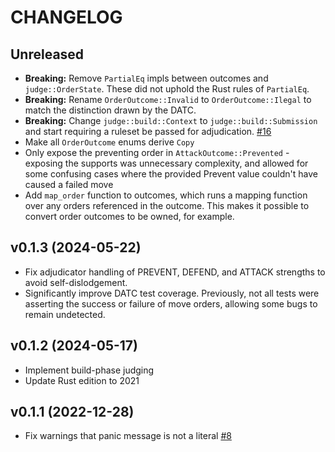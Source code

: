 # CHANGELOG

## Unreleased

-   **Breaking:** Remove `PartialEq` impls between outcomes and `judge::OrderState`. These did not uphold the Rust rules of `PartialEq`.
-   **Breaking:** Rename `OrderOutcome::Invalid` to `OrderOutcome::Ilegal` to match the distinction drawn by the DATC.
-   **Breaking:** Change `judge::build::Context` to `judge::build::Submission` and start requiring a ruleset be passed for adjudication. [#16](https://github.com/TedDriggs/diplomacy/issues/16)
-   Make all `OrderOutcome` enums derive `Copy`
-   Only expose the preventing order in `AttackOutcome::Prevented` - exposing the supports was unnecessary complexity, and allowed for some confusing cases where the provided Prevent value couldn't have caused a failed move
-   Add `map_order` function to outcomes, which runs a mapping function over any orders referenced in the outcome. This makes it possible to convert order outcomes to be owned, for example.

## v0.1.3 (2024-05-22)

-   Fix adjudicator handling of PREVENT, DEFEND, and ATTACK strengths to avoid self-dislodgement.
-   Significantly improve DATC test coverage. Previously, not all tests were asserting the success or failure of move orders, allowing some bugs to remain undetected.

## v0.1.2 (2024-05-17)

-   Implement build-phase judging
-   Update Rust edition to 2021

## v0.1.1 (2022-12-28)

-   Fix warnings that panic message is not a literal [#8](https://github.com/TedDriggs/diplomacy/pull/8)
